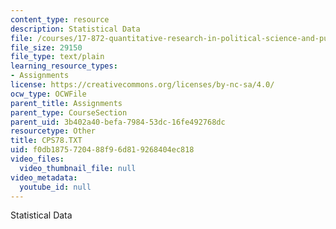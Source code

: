 ```yaml
---
content_type: resource
description: Statistical Data
file: /courses/17-872-quantitative-research-in-political-science-and-public-policy-spring-2004/f0db1875720488f96d819268404ec818_CPS78.TXT
file_size: 29150
file_type: text/plain
learning_resource_types:
- Assignments
license: https://creativecommons.org/licenses/by-nc-sa/4.0/
ocw_type: OCWFile
parent_title: Assignments
parent_type: CourseSection
parent_uid: 3b402a40-befa-7984-53dc-16fe492768dc
resourcetype: Other
title: CPS78.TXT
uid: f0db1875-7204-88f9-6d81-9268404ec818
video_files:
  video_thumbnail_file: null
video_metadata:
  youtube_id: null
---
```

Statistical Data